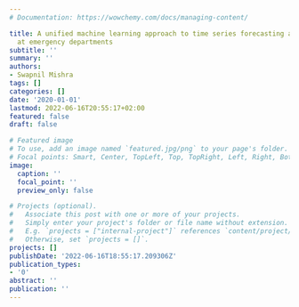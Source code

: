```yaml
---
# Documentation: https://wowchemy.com/docs/managing-content/

title: A unified machine learning approach to time series forecasting applied to demand
  at emergency departments
subtitle: ''
summary: ''
authors:
- Swapnil Mishra
tags: []
categories: []
date: '2020-01-01'
lastmod: 2022-06-16T20:55:17+02:00
featured: false
draft: false

# Featured image
# To use, add an image named `featured.jpg/png` to your page's folder.
# Focal points: Smart, Center, TopLeft, Top, TopRight, Left, Right, BottomLeft, Bottom, BottomRight.
image:
  caption: ''
  focal_point: ''
  preview_only: false

# Projects (optional).
#   Associate this post with one or more of your projects.
#   Simply enter your project's folder or file name without extension.
#   E.g. `projects = ["internal-project"]` references `content/project/deep-learning/index.md`.
#   Otherwise, set `projects = []`.
projects: []
publishDate: '2022-06-16T18:55:17.209306Z'
publication_types:
- '0'
abstract: ''
publication: ''
---
```

